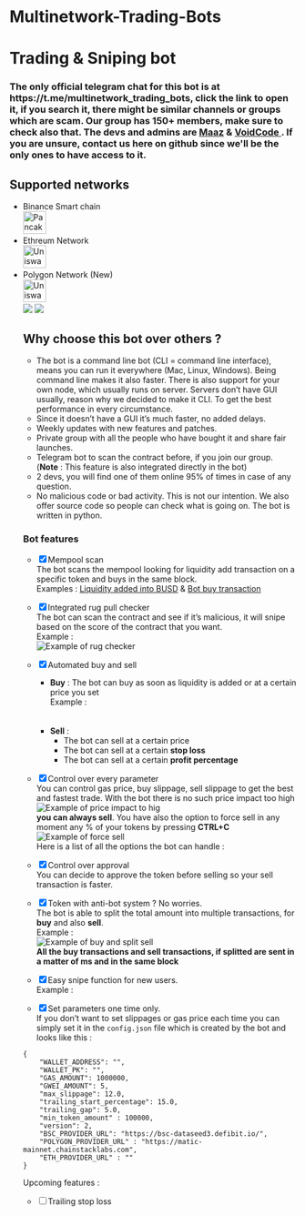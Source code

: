 # Multinetwork-Trading-Bots

<h1 class="code-line" data-line-start=0 data-line-end=1 ><a id="Trading__Sniping_bot_0"></a>Trading &amp; Sniping bot</h1>
<h3> The only official telegram chat for this bot is at https://t.me/multinetwork_trading_bots, click the link to open it, if you search it, there might be similar channels or groups which are scam. Our group has 150+ members, make sure to check also that. The devs and admins are <a href="http://t.me/Maaz_02">Maaz</a> & <a href="http://t.me/Voidcoder"> VoidCode </a>. If you are unsure, contact us here on github since we'll be the only ones to have access to it.</h3>
<h2 class="code-line" data-line-start=2 data-line-end=3 ><a id="Supported_networks_2"></a>Supported networks</h2>
<ul>
<li class="has-line-data" data-line-start="3" data-line-end="5">Binance Smart chain</br>
  <img src="https://pancakeswap.finance/favicon.ico" alt="Pancake Swap" widht="40" height="40">
 </li>
<li class="has-line-data" data-line-start="5" data-line-end="7">Ethreum Network</br>
  <img src="https://uniswap.org/favicon-32x32.png?v=9e6cfb30cbc0a5ba01a0f7bfe1f1924b" widht="40" height="40" alt="Uniswap">
 </li>
<li class="has-line-data" data-line-start="7" data-line-end="8">Polygon Network (New)</br>
  <img src="https://quickswap.exchange/logo_circle.png" widht="40" height="40" alt="Uniswap">
 </li>
<img src="https://i.ibb.co/FqcXK9r/image.png" >
<img src="https://i.ibb.co/6gPGPqh/image.png" >
<h2 class="code-line" data-line-start=0 data-line-end=1 ><a id="Why_choose_this_bot_over_others__0"></a>Why choose this bot over others ?</h2>
<ul>
<li class="has-line-data" data-line-start="1" data-line-end="2">The bot is a command line bot (CLI = command line interface), means you can run it everywhere (Mac, Linux, Windows). Being command line makes it also faster. There is also support for your own node, which usually runs on server. Servers don’t have GUI usually, reason why we decided to make it CLI. To get the best performance in every circumstance.</li>
<li class="has-line-data" data-line-start="2" data-line-end="3">Since it doesn’t have a GUI it’s much faster, no added delays.</li>
<li class="has-line-data" data-line-start="3" data-line-end="4">Weekly updates with new features and patches.</li>
<li class="has-line-data" data-line-start="4" data-line-end="5">Private group with all the people who have bought it and share fair launches.</li>
<li class="has-line-data" data-line-start="5" data-line-end="6">Telegram bot to scan the contract before, if you join our group. (<strong>Note</strong> : This feature is also integrated directly in the bot)</li>
<li class="has-line-data" data-line-start="6" data-line-end="7">2 devs, you will find one of them online 95% of times in case of any question.</li>
<li class="has-line-data" data-line-start="7" data-line-end="9">No malicious code or bad activity. This is not our intention. We also offer source code so people can check what is going on. The bot is written in python.</li>
</ul>
<h3 class="code-line" data-line-start=9 data-line-end=10 ><a id="Bot_features_9"></a>Bot features</h3>
<ul>
<li class="has-line-data" data-line-start="10" data-line-end="13">
<p class="has-line-data" data-line-start="10" data-line-end="13"><input type="checkbox" id="checkbox36" checked="true"><label for="checkbox36">Mempool scan</label><br>
The bot scans the mempool looking for liquidity add transaction on a specific token and buys in the same block.<br>
Examples : <a href="https://bscscan.com/tx/0xced8cd0bf97812c7e392cd2eacb4ba8ae7c37e9f7783561b69576947c35b4aed">Liquidity added into BUSD</a> &amp; <a href="https://bscscan.com/tx/0x4eb878767a4a7f0f6934475a0813880be00ef7724bde80de07babf048eef7db3">Bot buy transaction</a></p>
</li>
<li class="has-line-data" data-line-start="13" data-line-end="18">
<p class="has-line-data" data-line-start="13" data-line-end="17"><input type="checkbox" id="checkbox37" checked="true"><label for="checkbox37">Integrated rug pull checker</label><br>
The bot can scan the contract and see if it’s malicious, it will snipe based on the score of the contract that you want.<br>
Example :<br>
<img src="https://i.ibb.co/q58VYGy/image.png" alt="Example of rug checker"></p>
</li>
<li class="has-line-data" data-line-start="18" data-line-end="27">
<p class="has-line-data" data-line-start="18" data-line-end="19"><input type="checkbox" id="checkbox38" checked="true"><label for="checkbox38">Automated buy and sell</label></p>
<ul>
<li class="has-line-data" data-line-start="19" data-line-end="23"><strong>Buy</strong> : The bot can buy as soon as liquidity is added or at a certain price you set<br>
Example :<br>
<img src="https://i.ibb.co/5BhrGvZ/image.png" alt=""><br>
<img src="https://i.ibb.co/znxC3f4/image.png" alt=""></li>
<li class="has-line-data" data-line-start="23" data-line-end="27"><strong>Sell</strong> :
<ul>
<li class="has-line-data" data-line-start="24" data-line-end="25">The bot can sell at a certain price</li>
<li class="has-line-data" data-line-start="25" data-line-end="26">The bot can sell at a certain <strong>stop loss</strong></li>
<li class="has-line-data" data-line-start="26" data-line-end="27">The bot can sell at a certain <strong>profit percentage</strong></li>
</ul>
</li>
</ul>
</li>
<li class="has-line-data" data-line-start="27" data-line-end="34">
<p class="has-line-data" data-line-start="27" data-line-end="34"><input type="checkbox" id="checkbox39" checked="true"><label for="checkbox39">Control over every parameter</label><br>
You can control gas price, buy slippage, sell slippage to get the best and fastest trade. With the bot there is no such price impact too high<br>
<img src="https://i.ibb.co/2KD0s8d/image.png" alt="Example of price impact to hig"><br>
<strong>you can always sell</strong>. You have also the option to force sell in any moment any % of your tokens by pressing <strong>CTRL+C</strong><br>
<img src="https://i.ibb.co/PZ2wJB4/image.png" alt="Example of force sell"><br>
Here is a list of all the options the bot can handle :<br>
<img src="https://i.ibb.co/zJSPjBX/image.png" alt=""></p>
</li>
<li class="has-line-data" data-line-start="34" data-line-end="36">
<p class="has-line-data" data-line-start="34" data-line-end="36"><input type="checkbox" id="checkbox40" checked="true"><label for="checkbox40">Control over approval</label><br>
You can decide to approve the token before selling so your sell transaction is faster.</p>
</li>
<li class="has-line-data" data-line-start="36" data-line-end="41">
<p class="has-line-data" data-line-start="36" data-line-end="41"><input type="checkbox" id="checkbox41" checked="true"><label for="checkbox41">Token with anti-bot system ? No worries.</label><br>
The bot is able to split the total amount into multiple transactions, for <strong>buy</strong> and also <strong>sell</strong>.<br>
Example :<br>
<img src="https://i.ibb.co/RynzH4G/image.png" alt="Example of buy and split sell"><br>
<strong>All the buy transactions and sell transactions, if splitted are sent in a matter of ms and in the same block</strong></p>
</li>
<li class="has-line-data" data-line-start="41" data-line-end="44">
<p class="has-line-data" data-line-start="41" data-line-end="44"><input type="checkbox" id="checkbox42" checked="true"><label for="checkbox42">Easy snipe function for new users.</label><br>
Example :<br>
<img src="https://i.ibb.co/s3nKbN2/image.png" alt=""></p>
</li>
<li class="has-line-data" data-line-start="44" data-line-end="46">
<p class="has-line-data" data-line-start="44" data-line-end="46"><input type="checkbox" id="checkbox43" checked="true"><label for="checkbox43">Set parameters one time only.</label><br>
If you don’t want to set slippages or gas price each time you can simply set it in the <code>config.json</code> file which is created by the bot and looks like this :</p>
</li>
</ul>
<pre><code class="has-line-data" data-line-start="47" data-line-end="62">{
    &quot;WALLET_ADDRESS&quot;: &quot;&quot;,
    &quot;WALLET_PK&quot;: &quot;&quot;,
    &quot;GAS_AMOUNT&quot;: 1000000,
    &quot;GWEI_AMOUNT&quot;: 5,
    &quot;max_slippage&quot;: 12.0,
    &quot;trailing_start_percentage&quot;: 15.0,
    &quot;trailing_gap&quot;: 5.0,
    &quot;min_token_amount&quot; : 100000,
    &quot;version&quot;: 2,
    &quot;BSC_PROVIDER_URL&quot;: &quot;https://bsc-dataseed3.defibit.io/&quot;,
    &quot;POLYGON_PROVIDER_URL&quot; : &quot;https://matic-mainnet.chainstacklabs.com&quot;,
    &quot;ETH_PROVIDER_URL&quot; : &quot;&quot;
}
</code></pre>
<p class="has-line-data" data-line-start="63" data-line-end="64">Upcoming features :</p>
<ul>
<li class="has-line-data" data-line-start="64" data-line-end="65"><input type="checkbox" id="checkbox44"><label for="checkbox44">Trailing stop loss</label></li>
</ul>
